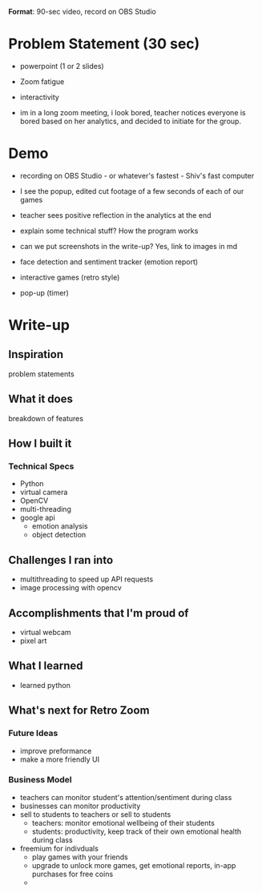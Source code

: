 **Format**: 90-sec video, record on OBS Studio

# Problem Statement (30 sec)
- powerpoint (1 or 2 slides)
- Zoom fatigue
- interactivity

- im in a long zoom meeting, i look bored, teacher notices everyone is bored based on her analytics, and decided to initiate <retro-zoom> for the group. 

# Demo
- recording on OBS Studio - or whatever's fastest - Shiv's fast computer
- I see the popup, edited cut footage of a few seconds of each of our games
- teacher sees positive reflection in the analytics at the end

- explain some technical stuff? How the program works 
- can we put screenshots in the write-up? Yes, link to images in md

- face detection and sentiment tracker (emotion report)
- interactive games (retro style)
- pop-up (timer)




# Write-up

## Inspiration

problem statements

## What it does

breakdown of features

## How I built it

### Technical Specs
- Python
- virtual camera
- OpenCV
- multi-threading
- google api
  - emotion analysis
  - object detection


## Challenges I ran into
- multithreading to speed up API requests
- image processing with opencv

## Accomplishments that I'm proud of

- virtual webcam
- pixel art

## What I learned
- learned python

## What's next for Retro Zoom

### Future Ideas
- improve preformance
- make a more friendly UI

### Business Model
- teachers can monitor student's attention/sentiment during class
- businesses can monitor productivity
- sell to students to teachers or sell to students
  - teachers: monitor emotional wellbeing of their students
  - students: productivity, keep track of their own emotional health during class
- freemium for indivduals
  - play games with your friends
  - upgrade to unlock more games, get emotional reports, in-app purchases for free coins
  - 
